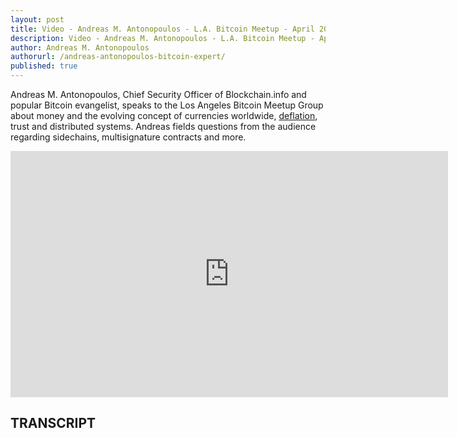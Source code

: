 ```yaml
---
layout: post
title: Video - Andreas M. Antonopoulos - L.A. Bitcoin Meetup - April 2014
description: Video - Andreas M. Antonopoulos - L.A. Bitcoin Meetup - April 2014
author: Andreas M. Antonopoulos
authorurl: /andreas-antonopoulos-bitcoin-expert/
published: true
---
```


<p>Andreas M. Antonopoulos, Chief Security Officer of Blockchain.info and popular Bitcoin evangelist, speaks to the Los Angeles Bitcoin Meetup Group about money and the evolving concept of currencies worldwide, <a href="/hidden-secrets-of-money-deflation-what-you-need-to-know-now/">deflation</a>, trust and distributed systems. Andreas fields questions from the audience regarding sidechains, multisignature contracts and more.</p>

<center><iframe width="700" height="394" src="https://www.youtube.com/embed/KLj2X8ml-CI?list=PLPQwGV1aLnTthcG265_FYSaV24hFScvC0" frameborder="0" allowfullscreen></iframe></center>

<h2>TRANSCRIPT</h2>
